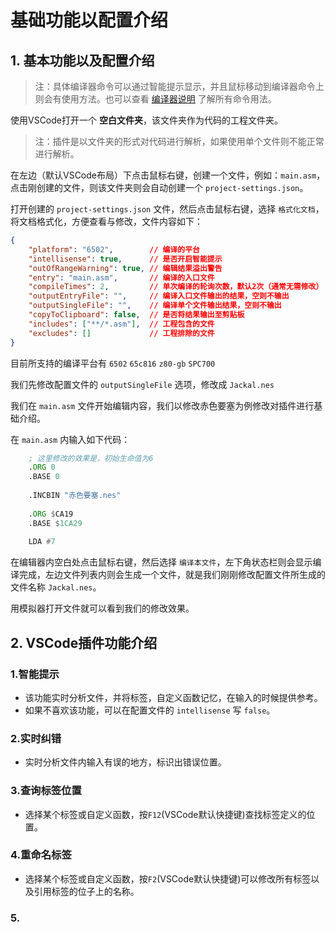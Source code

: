 # 基础功能以配置介绍

## 1. 基本功能以及配置介绍

> 注：具体编译器命令可以通过智能提示显示，并且鼠标移动到编译器命令上则会有使用方法。也可以查看 [编译器说明](./../../README.md) 了解所有命令用法。

使用VSCode打开一个 **空白文件夹**，该文件夹作为代码的工程文件夹。

> 注：插件是以文件夹的形式对代码进行解析，如果使用单个文件则不能正常进行解析。

在左边（默认VSCode布局）下点击鼠标右键，创建一个文件，例如：`main.asm`，点击刚创建的文件，则该文件夹则会自动创建一个 `project-settings.json`。

打开创建的 `project-settings.json` 文件，然后点击鼠标右键，选择 `格式化文档`，将文档格式化，方便查看与修改，文件内容如下：

```json
{
    "platform": "6502",        // 编译的平台
    "intellisense": true,      // 是否开启智能提示
    "outOfRangeWarning": true, // 编辑结果溢出警告
    "entry": "main.asm",       // 编译的入口文件
    "compileTimes": 2,         // 单次编译的轮询次数，默认2次（通常无需修改）
    "outputEntryFile": "",     // 编译入口文件输出的结果，空则不输出
    "outputSingleFile": "",    // 编译单个文件输出结果，空则不输出
    "copyToClipboard": false,  // 是否将结果输出至剪贴板
    "includes": ["**/*.asm"],  // 工程包含的文件
    "excludes": []             // 工程排除的文件
}
```

目前所支持的编译平台有 `6502` `65c816` `z80-gb` `SPC700`

我们先修改配置文件的 `outputSingleFile` 选项，修改成 `Jackal.nes`

我们在 `main.asm` 文件开始编辑内容，我们以修改赤色要塞为例修改对插件进行基础介绍。

在 `main.asm` 内输入如下代码：

```asm
    ; 这里修改的效果是，初始生命值为6
	.ORG 0
	.BASE 0
	
	.INCBIN "赤色要塞.nes"
	
	.ORG $CA19
	.BASE $1CA29
	
	LDA #7
```

在编辑器内空白处点击鼠标右键，然后选择 `编译本文件`，左下角状态栏则会显示编译完成，左边文件列表内则会生成一个文件，就是我们刚刚修改配置文件所生成的文件名称 `Jackal.nes`。

用模拟器打开文件就可以看到我们的修改效果。

## 2. VSCode插件功能介绍

### 1.智能提示

* 该功能实时分析文件，并将标签，自定义函数记忆，在输入的时候提供参考。
* 如果不喜欢该功能，可以在配置文件的 `intellisense` 写 `false`。

### 2.实时纠错

* 实时分析文件内输入有误的地方，标识出错误位置。

### 3.查询标签位置

* 选择某个标签或自定义函数，按`F12`(VSCode默认快捷键)查找标签定义的位置。

### 4.重命名标签

* 选择某个标签或自定义函数，按`F2`(VSCode默认快捷键)可以修改所有标签以及引用标签的位子上的名称。

### 5.